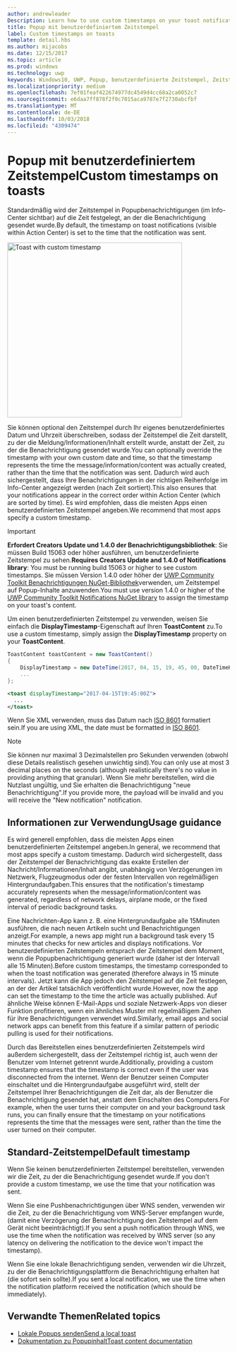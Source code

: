 ```yaml
---
author: andrewleader
Description: Learn how to use custom timestamps on your toast notifications.
title: Popup mit benutzerdefiniertem Zeitstempel
label: Custom timestamps on toasts
template: detail.hbs
ms.author: mijacobs
ms.date: 12/15/2017
ms.topic: article
ms.prod: windows
ms.technology: uwp
keywords: Windows10, UWP, Popup, benutzerdefinierte Zeitstempel, Zeitstempel, Benachrichtigungen, Info-Center
ms.localizationpriority: medium
ms.openlocfilehash: 7ef01feaf422674977dc4549d4cc68a2ca0052c7
ms.sourcegitcommit: e6daa7ff878f2f0c7015aca9787e7f2730abcfbf
ms.translationtype: MT
ms.contentlocale: de-DE
ms.lasthandoff: 10/03/2018
ms.locfileid: "4309474"
---
```

# <a name="custom-timestamps-on-toasts"></a><span data-ttu-id="ee39b-103">Popup mit benutzerdefiniertem Zeitstempel</span><span class="sxs-lookup"><span data-stu-id="ee39b-103">Custom timestamps on toasts</span></span>

<span data-ttu-id="ee39b-104">Standardmäßig wird der Zeitstempel in Popupbenachrichtigungen (im Info-Center sichtbar) auf die Zeit festgelegt, an der die Benachrichtigung gesendet wurde.</span><span class="sxs-lookup"><span data-stu-id="ee39b-104">By default, the timestamp on toast notifications (visible within Action Center) is set to the time that the notification was sent.</span></span>

<img alt="Toast with custom timestamp" src="images/toast-customtimestamp.jpg" width="396"/>

<span data-ttu-id="ee39b-105">Sie können optional den Zeitstempel durch Ihr eigenes benutzerdefiniertes Datum und Uhrzeit überschreiben, sodass der Zeitstempel die Zeit darstellt, zu der die Meldung/Informationen/Inhalt erstellt wurde, anstatt der Zeit, zu der die Benachrichtigung gesendet wurde.</span><span class="sxs-lookup"><span data-stu-id="ee39b-105">You can optionally override the timestamp with your own custom date and time, so that the timestamp represents the time the message/information/content was actually created, rather than the time that the notification was sent.</span></span> <span data-ttu-id="ee39b-106">Dadurch wird auch sichergestellt, dass Ihre Benachrichtigungen in der richtigen Reihenfolge im Info-Center angezeigt werden (nach Zeit sortiert).</span><span class="sxs-lookup"><span data-stu-id="ee39b-106">This also ensures that your notifications appear in the correct order within Action Center (which are sorted by time).</span></span> <span data-ttu-id="ee39b-107">Es wird empfohlen, dass die meisten Apps einen benutzerdefinierten Zeitstempel angeben.</span><span class="sxs-lookup"><span data-stu-id="ee39b-107">We recommend that most apps specify a custom timestamp.</span></span>

> [!IMPORTANT]
> <span data-ttu-id="ee39b-108">**Erfordert Creators Update und 1.4.0 der Benachrichtigungsbibliothek**: Sie müssen Build 15063 oder höher ausführen, um benutzerdefinierte Zeitstempel zu sehen.</span><span class="sxs-lookup"><span data-stu-id="ee39b-108">**Requires Creators Update and 1.4.0 of Notifications library**: You must be running build 15063 or higher to see custom timestamps.</span></span> <span data-ttu-id="ee39b-109">Sie müssen Version 1.4.0 oder höher der [UWP Community Toolkit Benachrichtigungen NuGet-Bibliothek](https://www.nuget.org/packages/Microsoft.Toolkit.Uwp.Notifications/)verwenden, um Zeitstempel auf Popup-Inhalte anzuwenden.</span><span class="sxs-lookup"><span data-stu-id="ee39b-109">You must use version 1.4.0 or higher of the [UWP Community Toolkit Notifications NuGet library](https://www.nuget.org/packages/Microsoft.Toolkit.Uwp.Notifications/) to assign the timestamp on your toast's content.</span></span>

<span data-ttu-id="ee39b-110">Um einen benutzerdefinierten Zeitstempel zu verwenden, weisen Sie einfach die **DisplayTimestamp**-Eigenschaft auf Ihren **ToastContent** zu.</span><span class="sxs-lookup"><span data-stu-id="ee39b-110">To use a custom timestamp, simply assign the **DisplayTimestamp** property on your **ToastContent**.</span></span>

```csharp
ToastContent toastContent = new ToastContent()
{
    DisplayTimestamp = new DateTime(2017, 04, 15, 19, 45, 00, DateTimeKind.Utc),
    ...
};
```

```xml
<toast displayTimestamp="2017-04-15T19:45:00Z">
  ...
</toast>
```

<span data-ttu-id="ee39b-111">Wenn Sie XML verwenden, muss das Datum nach [ISO 8601](https://en.wikipedia.org/wiki/ISO_8601) formatiert sein.</span><span class="sxs-lookup"><span data-stu-id="ee39b-111">If you are using XML, the date must be formatted in [ISO 8601](https://en.wikipedia.org/wiki/ISO_8601).</span></span>

> [!NOTE]
> <span data-ttu-id="ee39b-112">Sie können nur maximal 3 Dezimalstellen pro Sekunden verwenden (obwohl diese Details realistisch gesehen unwichtig sind).</span><span class="sxs-lookup"><span data-stu-id="ee39b-112">You can only use at most 3 decimal places on the seconds (although realistically there's no value in providing anything that granular).</span></span> <span data-ttu-id="ee39b-113">Wenn Sie mehr bereitstellen, wird die Nutzlast ungültig, und Sie erhalten die Benachrichtigung "neue Benachrichtigung".</span><span class="sxs-lookup"><span data-stu-id="ee39b-113">If you provide more, the payload will be invalid and you will receive the "New notification" notification.</span></span>


## <a name="usage-guidance"></a><span data-ttu-id="ee39b-114">Informationen zur Verwendung</span><span class="sxs-lookup"><span data-stu-id="ee39b-114">Usage guidance</span></span>

<span data-ttu-id="ee39b-115">Es wird generell empfohlen, dass die meisten Apps einen benutzerdefinierten Zeitstempel angeben.</span><span class="sxs-lookup"><span data-stu-id="ee39b-115">In general, we recommend that most apps specify a custom timestamp.</span></span> <span data-ttu-id="ee39b-116">Dadurch wird sichergestellt, dass der Zeitstempel der Benachrichtigung das exakte Erstellen der Nachricht/Informationen/Inhalt angibt, unabhängig von Verzögerungen im Netzwerk, Flugzeugmodus oder der festen Intervallen von regelmäßigen Hintergrundaufgaben.</span><span class="sxs-lookup"><span data-stu-id="ee39b-116">This ensures that the notification's timestamp accurately represents when the message/information/content was generated, regardless of network delays, airplane mode, or the fixed interval of periodic background tasks.</span></span>

<span data-ttu-id="ee39b-117">Eine Nachrichten-App kann z. B. eine Hintergrundaufgabe alle 15Minuten ausführen, die nach neuen Artikeln sucht und Benachrichtigungen anzeigt.</span><span class="sxs-lookup"><span data-stu-id="ee39b-117">For example, a news app might run a background task every 15 minutes that checks for new articles and displays notifications.</span></span> <span data-ttu-id="ee39b-118">Vor benutzerdefinierten Zeitstempeln entsprach der Zeitstempel dem Moment, wenn die Popupbenachrichtigung generiert wurde (daher ist der Intervall alle 15 Minuten).</span><span class="sxs-lookup"><span data-stu-id="ee39b-118">Before custom timestamps, the timestamp corresponded to when the toast notification was generated (therefore always in 15 minute intervals).</span></span> <span data-ttu-id="ee39b-119">Jetzt kann die App jedoch den Zeitstempel auf die Zeit festlegen, an der der Artikel tatsächlich veröffentlicht wurde.</span><span class="sxs-lookup"><span data-stu-id="ee39b-119">However, now the app can set the timestamp to the time the article was actually published.</span></span> <span data-ttu-id="ee39b-120">Auf ähnliche Weise können E-Mail-Apps und soziale Netzwerk-Apps von dieser Funktion profitieren, wenn ein ähnliches Muster mit regelmäßigem Ziehen für ihre Benachrichtigungen verwendet wird.</span><span class="sxs-lookup"><span data-stu-id="ee39b-120">Similarly, email apps and social network apps can benefit from this feature if a similar pattern of periodic pulling is used for their notifications.</span></span>

<span data-ttu-id="ee39b-121">Durch das Bereitstellen eines benutzerdefinierten Zeitstempels wird außerdem sichergestellt, dass der Zeitstempel richtig ist, auch wenn der Benutzer vom Internet getrennt wurde.</span><span class="sxs-lookup"><span data-stu-id="ee39b-121">Additionally, providing a custom timestamp ensures that the timestamp is correct even if the user was disconnected from the internet.</span></span> <span data-ttu-id="ee39b-122">Wenn der Benutzer seinen Computer einschaltet und die Hintergrundaufgabe ausgeführt wird, stellt der Zeitstempel Ihrer Benachrichtigungen die Zeit dar, als der Benutzer die Benachrichtigung gesendet hat, anstatt dem Einschalten des Computers.</span><span class="sxs-lookup"><span data-stu-id="ee39b-122">For example, when the user turns their computer on and your background task runs, you can finally ensure that the timestamp on your notifications represents the time that the messages were sent, rather than the time the user turned on their computer.</span></span>


## <a name="default-timestamp"></a><span data-ttu-id="ee39b-123">Standard-Zeitstempel</span><span class="sxs-lookup"><span data-stu-id="ee39b-123">Default timestamp</span></span>

<span data-ttu-id="ee39b-124">Wenn Sie keinen benutzerdefinierten Zeitstempel bereitstellen, verwenden wir die Zeit, zu der die Benachrichtigung gesendet wurde.</span><span class="sxs-lookup"><span data-stu-id="ee39b-124">If you don't provide a custom timestamp, we use the time that your notification was sent.</span></span>

<span data-ttu-id="ee39b-125">Wenn Sie eine Pushbenachrichtigungen über WNS senden, verwenden wir die Zeit, zu der die Benachrichtigung vom WNS-Server empfangen wurde, (damit eine Verzögerung der Benachrichtigung den Zeitstempel auf dem Gerät nicht beeinträchtigt).</span><span class="sxs-lookup"><span data-stu-id="ee39b-125">If you sent a push notification through WNS, we use the time when the notification was received by WNS server (so any latency on delivering the notification to the device won't impact the timestamp).</span></span>

<span data-ttu-id="ee39b-126">Wenn Sie eine lokale Benachrichtigung senden, verwenden wir die Uhrzeit, zu der die Benachrichtigungsplattform die Benachrichtigung erhalten hat (die sofort sein sollte).</span><span class="sxs-lookup"><span data-stu-id="ee39b-126">If you sent a local notification, we use the time when the notification platform received the notification (which should be immediately).</span></span>


## <a name="related-topics"></a><span data-ttu-id="ee39b-127">Verwandte Themen</span><span class="sxs-lookup"><span data-stu-id="ee39b-127">Related topics</span></span>

- [<span data-ttu-id="ee39b-128">Lokale Popups senden</span><span class="sxs-lookup"><span data-stu-id="ee39b-128">Send a local toast</span></span>](send-local-toast.md)
- [<span data-ttu-id="ee39b-129">Dokumentation zu Popupinhalt</span><span class="sxs-lookup"><span data-stu-id="ee39b-129">Toast content documentation</span></span>](adaptive-interactive-toasts.md)